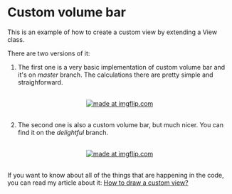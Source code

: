 # Custom volume bar
This is an example of how to create a custom view by extending a View class. 

There are two versions of it:
1. The first one is a very basic implementation of custom volume bar and it's on _master_ branch. The calculations there are pretty simple and straighforward.
<br/>
<div align="center"><a href="https://imgflip.com/gif/21wzic"><img src="https://i.imgflip.com/21wzic.gif" title="made at imgflip.com"/></a></div>

<br/>

2. The second one is also a custom volume bar, but much nicer. You can find it on the _delightful_ branch.
<br/>
<div align="center"><a href="https://imgflip.com/gif/21wztb"><img src="https://i.imgflip.com/21wztb.gif" title="made at imgflip.com"/></a></div>

<br/>

If you want to know about all of the things that are happening in the code, you can read my article about it: 
[How to draw a custom view?](https://proandroiddev.com/how-to-draw-a-custom-view-9da8016fe94)
